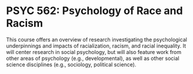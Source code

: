 # PSYC 562: Psychology of Race and Racism

This course offers an overview of research investigating the psychological underpinnings and impacts of racialization, racism, and racial inequality. It will center research in social psychology, but will also feature work from other areas of psychology (e.g., developmental), as well as other social science disciplines (e.g., sociology, political science).